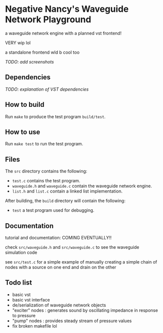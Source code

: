 # Negative Nancy's Waveguide Network Playground

a waveguide network engine with a planned vst frontend!

VERY wip lol

a standalone frontend wld b cool too

_TODO: add screenshots_

## Dependencies

_TODO: explanation of VST dependencies_

## How to build

Run `make` to produce the test program `build/test`.

## How to use

Run `make test` to run the test program.

## Files

The `src` directory contains the following:
- `test.c` contains the test program.
- `waveguide.h` and `waveguide.c` contain the waveguide network engine.
- `list.h` and `list.c` contain a linked list implementation.

After building, the `build` directory will contain the following:
- `test` a test program used for debugging.

## Documentation

tutorial and documentation: COMING EVENTUALLY!!

check `src/waveguide.h` and `src/waveguide.c` to see the waveguide simulation code

see `src/test.c` for a simple example of manually creating a simple chain of nodes with a source on one end and drain on the other

## Todo list

- basic vst
- basic vst interface
- de/serialization of waveguide network objects
- "exciter" nodes : generates sound by oscillating impedance in response to pressure
- "pump" nodes : provides steady stream of pressure values
- fix broken makefile lol

